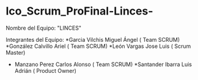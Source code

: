 # Ico_Scrum_ProFinal-Linces-
Nombre del Equipo: "LINCES"

Integrantes del Equipo:
*Garcia Vilchis Miguel Ángel ( Team SCRUM)
*González Calvillo Ariel ( Team SCRUM)
*León Vargas Jose Luis ( Scrum Master)
* Manzano Perez Carlos Alonso ( Team SCRUM)
*Santander Ibarra Luis Adrián ( Product Owner)

